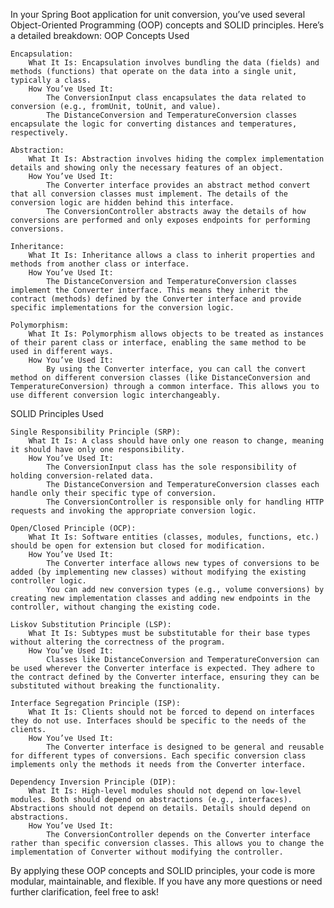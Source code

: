 In your Spring Boot application for unit conversion, you’ve used several Object-Oriented Programming (OOP) concepts and SOLID principles. Here’s a detailed breakdown:
OOP Concepts Used

    Encapsulation:
        What It Is: Encapsulation involves bundling the data (fields) and methods (functions) that operate on the data into a single unit, typically a class.
        How You’ve Used It:
            The ConversionInput class encapsulates the data related to conversion (e.g., fromUnit, toUnit, and value).
            The DistanceConversion and TemperatureConversion classes encapsulate the logic for converting distances and temperatures, respectively.

    Abstraction:
        What It Is: Abstraction involves hiding the complex implementation details and showing only the necessary features of an object.
        How You’ve Used It:
            The Converter interface provides an abstract method convert that all conversion classes must implement. The details of the conversion logic are hidden behind this interface.
            The ConversionController abstracts away the details of how conversions are performed and only exposes endpoints for performing conversions.

    Inheritance:
        What It Is: Inheritance allows a class to inherit properties and methods from another class or interface.
        How You’ve Used It:
            The DistanceConversion and TemperatureConversion classes implement the Converter interface. This means they inherit the contract (methods) defined by the Converter interface and provide specific implementations for the conversion logic.

    Polymorphism:
        What It Is: Polymorphism allows objects to be treated as instances of their parent class or interface, enabling the same method to be used in different ways.
        How You’ve Used It:
            By using the Converter interface, you can call the convert method on different conversion classes (like DistanceConversion and TemperatureConversion) through a common interface. This allows you to use different conversion logic interchangeably.

SOLID Principles Used

    Single Responsibility Principle (SRP):
        What It Is: A class should have only one reason to change, meaning it should have only one responsibility.
        How You’ve Used It:
            The ConversionInput class has the sole responsibility of holding conversion-related data.
            The DistanceConversion and TemperatureConversion classes each handle only their specific type of conversion.
            The ConversionController is responsible only for handling HTTP requests and invoking the appropriate conversion logic.

    Open/Closed Principle (OCP):
        What It Is: Software entities (classes, modules, functions, etc.) should be open for extension but closed for modification.
        How You’ve Used It:
            The Converter interface allows new types of conversions to be added (by implementing new classes) without modifying the existing controller logic.
            You can add new conversion types (e.g., volume conversions) by creating new implementation classes and adding new endpoints in the controller, without changing the existing code.

    Liskov Substitution Principle (LSP):
        What It Is: Subtypes must be substitutable for their base types without altering the correctness of the program.
        How You’ve Used It:
            Classes like DistanceConversion and TemperatureConversion can be used wherever the Converter interface is expected. They adhere to the contract defined by the Converter interface, ensuring they can be substituted without breaking the functionality.

    Interface Segregation Principle (ISP):
        What It Is: Clients should not be forced to depend on interfaces they do not use. Interfaces should be specific to the needs of the clients.
        How You’ve Used It:
            The Converter interface is designed to be general and reusable for different types of conversions. Each specific conversion class implements only the methods it needs from the Converter interface.

    Dependency Inversion Principle (DIP):
        What It Is: High-level modules should not depend on low-level modules. Both should depend on abstractions (e.g., interfaces). Abstractions should not depend on details. Details should depend on abstractions.
        How You’ve Used It:
            The ConversionController depends on the Converter interface rather than specific conversion classes. This allows you to change the implementation of Converter without modifying the controller.

By applying these OOP concepts and SOLID principles, your code is more modular, maintainable, and flexible. If you have any more questions or need further clarification, feel free to ask!
